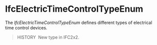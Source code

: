 # IfcElectricTimeControlTypeEnum

The _IfcElectricTimeControlTypeEnum_ defines different types of electrical time control devices.

> HISTORY&nbsp; New type in IFC2x2.
